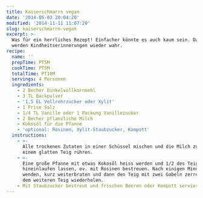 ```yaml
---
title: Kaiserschmarrn vegan
date: '2014-05-03 20:04:20'
modified: '2014-11-11 11:07:20'
slug: kaiserschmarrn-vegan
excerpt: >-
  Was für ein herrliches Rezept! Einfacher könnte es auch kaum sein. Dabei
  werden Kindheitserinnerungen wieder wahr. 
recipe:
  name: ''
  prepTime: PT5M
  cookTime: PT5M
  totalTime: PT10M
  servings: 4 Personen
  ingredients:
    - 2 Becher Dinkelvollkornmehl
    - 3 TL Backpulver
    - '1,5 EL Vollrohrzucker oder Xylit'
    - 1 Prise Salz
    - 1/4 TL Vanille oder 1 Packung Vanillezucker
    - 2 Becher pflanzliche Milch
    - Kokosöl für die Pfanne
    - 'optional: Rosinen, Xylit-Staubzucker, Kompott'
  instructions:
    - >-
      Alle trockenen Zutaten in einer Schüssel mischen und die Milch zugeben. Zu
      einem glatten Teig rühren.
    - >-
      Eine große Pfanne mit etwas Kokosöl heiss werden und 1/2 des Teiges
      hineinlaufen lassen, ev. mit Rosinen bestreuen. Nach einigen Minuten
      wenden, kurz weiterbraten und dann den Teig mit zwei Gabeln zerreißen. Mit
      dem weiteren Teig wiederholen.
    - Mit Staubzucker bestreut und frischen Beeren oder Kompott servieren.
---
```


[<!-- Image removed (no copyright): kaiserschmarrn-collage.jpg -->](https://www.veganblatt.com/i/kaiserschmarrn-collage.jpg)
